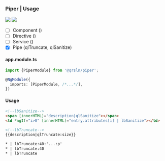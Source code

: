 ### Piper | Usage

[![](https://img.shields.io/badge/Main-readme-white?style=for-the-badge)](../readme.md)
[![](https://img.shields.io/badge/readme-white?style=for-the-badge)](readme.md)

- [ ] Component ()
- [ ] Directive ()
- [ ] Service ()
- [x] Pipe (qlTruncate, qlSanitize)

#### app.module.ts

```typescript
import {PiperModule} from '@qrsln/piper';

@NgModule({
  imports: [PiperModule, /*...*/],
})
```  

#### Usage

```html
<!--lbSanitize-->
<span [innerHTML]="description|qlSanitize"></span>
<td *ngIf="i>0" [innerHTML]="entry.attributes[i] | lbSanitize"></td>

<!--lbTruncate-->
{{description|qlTruncate:size}}

* | lbTruncate:40:'...:p'
* | lbTruncate:40
* | lbTruncate
``` 
